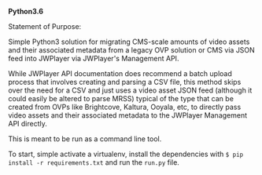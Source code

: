 **Python3.6**

Statement of Purpose:

Simple Python3 solution for migrating CMS-scale amounts of video assets and their associated metadata from a legacy OVP solution or CMS via JSON feed into JWPlayer via JWPlayer's Management API.

While JWPlayer API documentation does recommend a batch upload process that involves creating and parsing a CSV file, this method skips over the need for a CSV and just uses a video asset JSON feed (although it could easily be altered to parse MRSS) typical of the type that can be created from OVPs like Brightcove, Kaltura, Ooyala, etc, to directly pass video assets and their associated metadata to the JWPlayer Management API directly.

This is meant to be run as a command line tool.

To start, simple activate a virtualenv, install the dependencies with ```$ pip install -r requirements.txt``` and run the ```run.py``` file.
